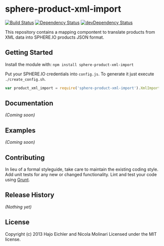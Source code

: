 # sphere-product-xml-import

[![Build Status](https://secure.travis-ci.org/hajoeichler/sphere-product-xml-import.png?branch=master)](http://travis-ci.org/hajoeichler/sphere-product-xml-import) [![Dependency Status](https://david-dm.org/hajoeichler/sphere-product-xml-import.png?theme=shields.io)](https://david-dm.org/hajoeichler/sphere-product-xml-import) [![devDependency Status](https://david-dm.org/hajoeichler/sphere-product-xml-import/dev-status.png?theme=shields.io)](https://david-dm.org/hajoeichler/sphere-product-xml-import#info=devDependencies)

This repository contains a mapping compontent to translate products from XML data into SPHERE.IO products JSON format.

## Getting Started
Install the module with: `npm install sphere-product-xml-import`

Put your SPHERE.IO credentials into `config.js`. To generate it just execute `./create_config.sh`.

```javascript
var product_xml_import = require('sphere-product-xml-import').XmlImport;
```


## Documentation
_(Coming soon)_

## Examples
_(Coming soon)_

## Contributing
In lieu of a formal styleguide, take care to maintain the existing coding style. Add unit tests for any new or changed functionality. Lint and test your code using [Grunt](http://gruntjs.com/).

## Release History
_(Nothing yet)_

## License
Copyright (c) 2013 Hajo Eichler and Nicola Molinari
Licensed under the MIT license.
